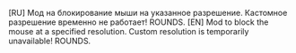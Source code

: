 [RU]
Мод на блокирование мыши на указанное разрешение. Кастомное разрешение временно не работает! ROUNDS.
[EN]
Mod to block the mouse at a specified resolution. Custom resolution is temporarily unavailable! ROUNDS.
